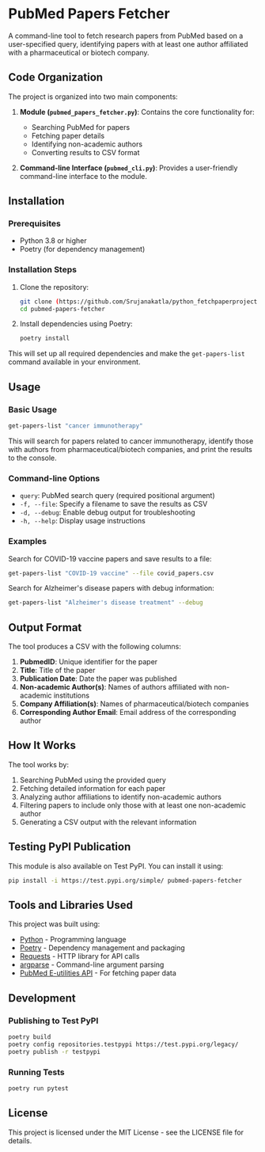 # PubMed Papers Fetcher

A command-line tool to fetch research papers from PubMed based on a user-specified query, identifying papers with at least one author affiliated with a pharmaceutical or biotech company.

## Code Organization

The project is organized into two main components:

1. **Module (`pubmed_papers_fetcher.py`)**: Contains the core functionality for:
   - Searching PubMed for papers
   - Fetching paper details
   - Identifying non-academic authors
   - Converting results to CSV format

2. **Command-line Interface (`pubmed_cli.py`)**: Provides a user-friendly command-line interface to the module.

## Installation

### Prerequisites

- Python 3.8 or higher
- Poetry (for dependency management)

### Installation Steps

1. Clone the repository:
   ```bash
   git clone (https://github.com/Srujanakatla/python_fetchpaperproject)
   cd pubmed-papers-fetcher
   ```

2. Install dependencies using Poetry:
   ```bash
   poetry install
   ```

This will set up all required dependencies and make the `get-papers-list` command available in your environment.

## Usage

### Basic Usage

```bash
get-papers-list "cancer immunotherapy"
```

This will search for papers related to cancer immunotherapy, identify those with authors from pharmaceutical/biotech companies, and print the results to the console.

### Command-line Options

- `query`: PubMed search query (required positional argument)
- `-f, --file`: Specify a filename to save the results as CSV
- `-d, --debug`: Enable debug output for troubleshooting
- `-h, --help`: Display usage instructions

### Examples

Search for COVID-19 vaccine papers and save results to a file:
```bash
get-papers-list "COVID-19 vaccine" --file covid_papers.csv
```

Search for Alzheimer's disease papers with debug information:
```bash
get-papers-list "Alzheimer's disease treatment" --debug
```

## Output Format

The tool produces a CSV with the following columns:

1. **PubmedID**: Unique identifier for the paper
2. **Title**: Title of the paper
3. **Publication Date**: Date the paper was published
4. **Non-academic Author(s)**: Names of authors affiliated with non-academic institutions
5. **Company Affiliation(s)**: Names of pharmaceutical/biotech companies
6. **Corresponding Author Email**: Email address of the corresponding author

## How It Works

The tool works by:
1. Searching PubMed using the provided query
2. Fetching detailed information for each paper
3. Analyzing author affiliations to identify non-academic authors
4. Filtering papers to include only those with at least one non-academic author
5. Generating a CSV output with the relevant information

## Testing PyPI Publication

This module is also available on Test PyPI. You can install it using:

```bash
pip install -i https://test.pypi.org/simple/ pubmed-papers-fetcher
```

## Tools and Libraries Used

This project was built using:

- [Python](https://www.python.org/) - Programming language
- [Poetry](https://python-poetry.org/) - Dependency management and packaging
- [Requests](https://requests.readthedocs.io/) - HTTP library for API calls
- [argparse](https://docs.python.org/3/library/argparse.html) - Command-line argument parsing
- [PubMed E-utilities API](https://www.ncbi.nlm.nih.gov/books/NBK25500/) - For fetching paper data

## Development

### Publishing to Test PyPI

```bash
poetry build
poetry config repositories.testpypi https://test.pypi.org/legacy/
poetry publish -r testpypi
```

### Running Tests

```bash
poetry run pytest
```

## License

This project is licensed under the MIT License - see the LICENSE file for details.
